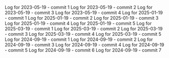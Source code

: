 Log for 2023-05-19 - commit 1
Log for 2023-05-19 - commit 2
Log for 2023-05-19 - commit 3
Log for 2023-05-19 - commit 4
Log for 2025-01-19 - commit 1
Log for 2025-01-19 - commit 2
Log for 2025-01-19 - commit 3
Log for 2025-01-19 - commit 4
Log for 2025-01-19 - commit 5
Log for 2025-03-19 - commit 1
Log for 2025-03-19 - commit 2
Log for 2025-03-19 - commit 3
Log for 2025-03-19 - commit 4
Log for 2025-03-19 - commit 5
Log for 2024-09-19 - commit 1
Log for 2024-09-19 - commit 2
Log for 2024-09-19 - commit 3
Log for 2024-09-19 - commit 4
Log for 2024-09-19 - commit 5
Log for 2024-09-19 - commit 6
Log for 2024-09-19 - commit 7

